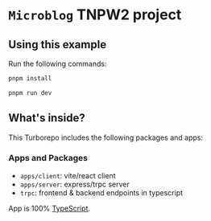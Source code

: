 # `Microblog` TNPW2 project

## Using this example

Run the following commands:

```sh
pnpm install
```

```sh
pnpm run dev
```

## What's inside?

This Turborepo includes the following packages and apps:

### Apps and Packages

- `apps/client`: vite/react client
- `apps/server`: express/trpc server
- `trpc`: frontend & backend endpoints in typescript

App is 100% [TypeScript](https://www.typescriptlang.org/).
